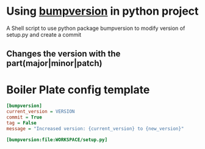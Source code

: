 # Using [bumpversion](https://pypi.python.org/pypi/bumpversion) in python project
A Shell script to use python package bumpversion to modify version of setup.py and create a commit  


## Changes the version with the part(major|minor|patch)


# Boiler Plate config template

```cfg
[bumpversion]
current_version = VERSION
commit = True
tag = False
message = "Increased version: {current_version} to {new_version}"

[bumpversion:file:WORKSPACE/setup.py]
```
